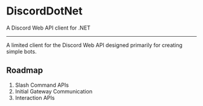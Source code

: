 # DiscordDotNet
A Discord Web API client for .NET

---

A limited client for the Discord Web API designed primarily for creating simple bots.

## Roadmap

1. Slash Command APIs
2. Initial Gateway Communication
3. Interaction APIs
